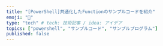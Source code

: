 ```yaml
---
title: "[PowerShell]共通化したFunctionのサンプルコードを紹介"
emoji: "🤖"
type: "tech" # tech: 技術記事 / idea: アイデア
topics: ["powershell", "サンプルコード", "サンプルプログラム"]
published: false
---
```


